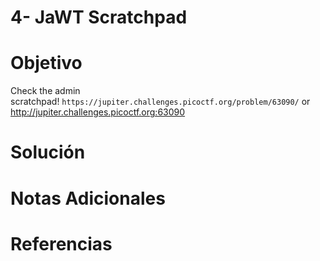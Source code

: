 # 4- JaWT Scratchpad

# Objetivo
Check the admin scratchpad! `https://jupiter.challenges.picoctf.org/problem/63090/` or http://jupiter.challenges.picoctf.org:63090
# Solución

# Notas Adicionales

# Referencias